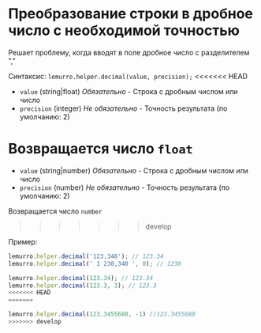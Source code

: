 # Преобразование строки в дробное число с необходимой точностью

Решает проблему, когда вводят в поле дробное число с разделителем ","

Синтаксис: `lemurro.helper.decimal(value, precision);`
<<<<<<< HEAD
- `value` (string|float) *Обязательно* - Строка с дробным числом или число
- `precision` (integer) *Не обязательно* - Точность результата (по умолчанию: 2)

Возвращается число `float`
=======
- `value` (string|number) *Обязательно* - Строка с дробным числом или число
- `precision` (number) *Не обязательно* - Точность результата (по умолчанию: 2)

Возвращается число `number`
>>>>>>> develop

Пример:
```js
lemurro.helper.decimal('123,340'); // 123.34
lemurro.helper.decimal(' 1 230,340 ', 0); // 1230

lemurro.helper.decimal(123.34); // 123.34
lemurro.helper.decimal(123.3, 3); // 123.3
<<<<<<< HEAD
=======

lemurro.helper.decimal(123.3455688, -1) //123.3455688
>>>>>>> develop
```